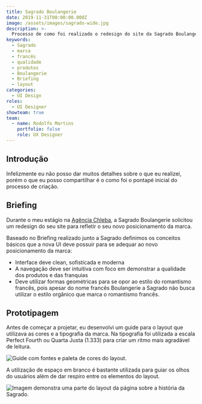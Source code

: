 ```yaml
---
title: Sagrado Boulangerie
date: 2019-11-31T00:00:00.000Z
image: /assets/images/sagrado-wide.jpg
description: >-
  Processo de como foi realizado o redesign do site da Sagrado Boulangerie
keywords:
  - Sagrado
  - marca
  - francês
  - qualidade
  - produtos
  - Boulangerie
  - Briefing
  - layout
categories:
  - UI Design
roles:
  - UI Designer
showteam: true
team:
  - name: Rodolfo Martins
    portfolio: false
    role: UX Designer
---
```

## Introdução

Infelizmente eu não posso dar muitos detalhes sobre o que eu realizei, porém o que eu posso compartilhar é o como foi o pontapé inicial do processo de criação.

## Briefing

Durante o meu estágio na [Agência Chleba](https://www.chleba.net/), a Sagrado Boulangerie solicitou um redesign do seu site para refletir o seu novo posicionamento da marca.

Baseado no Briefing realizado junto a Sagrado definimos os conceitos básicos que a nova UI deve possuir para se adequar ao novo posicionamento da marca:

- Interface deve clean, sofisticada e moderna
- A navegação deve ser intuitiva com foco em demonstrar a qualidade dos produtos e das franquias
- Deve utilizar formas geométricas para se opor ao estilo do romantismo francês, pois apesar do nome francês Boulangerie a Sagrado não busca utilizar o estilo orgânico que marca o romantismo francês.

## Prototipagem

Antes de começar a projetar, eu desenvolvi um guide para o layout que utilizava as cores e a tipografia da marca.
Na tipografia foi utilizada a escala Perfect Fourth ou Quarta Justa (1.333) para criar um ritmo mais agradável de leitura.

![Guide com fontes e paleta de cores do layout.](/assets/images/sagrado-guide.jpg)

A utilização de espaço em branco é bastante utilizada para guiar os olhos do usuários além de dar respiro entre os elementos do layout.

![Imagem demonstra uma parte do layout da página sobre a história da Sagrado.](/assets/images/sagrado-full.jpg)
